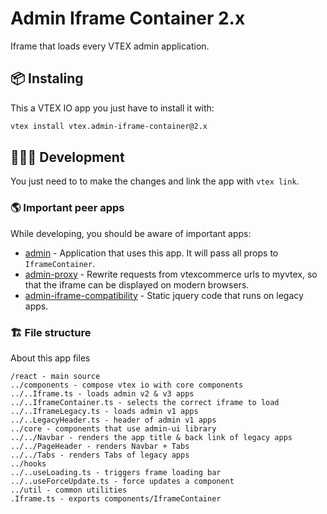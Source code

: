 # Admin Iframe Container 2.x

Iframe that loads every VTEX admin application.

## 📦 Instaling

This a VTEX IO app you just have to install it with:

```sh
vtex install vtex.admin-iframe-container@2.x
```

## 👨🏾‍💻 Development

You just need to to make the changes and link the app with `vtex link`.

### 🌎 Important peer apps

While developing, you should be aware of important apps:

- [admin](https://github.com/vtex/admin) - Application that uses this app. It will pass all props to `IframeContainer`.
- [admin-proxy](https://github.com/vtex/admin-proxy) - Rewrite requests from vtexcommerce urls to myvtex, so that the iframe can be displayed on modern browsers.
- [admin-iframe-compatibility](https://github.com/vtex/admin-iframe-compatibility) - Static jquery code that runs on legacy apps.

### 🏗 File structure

About this app files

```
/react - main source
../components - compose vtex io with core components
../..Iframe.ts - loads admin v2 & v3 apps
../..IframeContainer.ts - selects the correct iframe to load
../..IframeLegacy.ts - loads admin v1 apps
../..LegacyHeader.ts - header of admin v1 apps
../core - components that use admin-ui library
../../Navbar - renders the app title & back link of legacy apps
../../PageHeader - renders Navbar + Tabs
../../Tabs - renders Tabs of legacy apps
../hooks
../..useLoading.ts - triggers frame loading bar
../..useForceUpdate.ts - force updates a component
../util - common utilities
.Iframe.ts - exports components/IframeContainer
```
